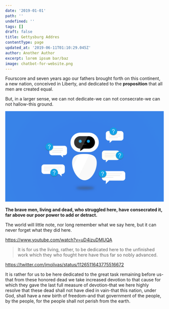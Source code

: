 ```yaml
---
date: '2019-01-01'
path: ''
undefined: ''
tags: []
draft: false
title: Gettysburg Addres
contentType: page
updated_at: '2019-06-11T01:10:29.045Z'
author: Another Author
excerpt: lorem ipsum bar/baz
image: chatbot-for-website.png
---
```

Fourscore and seven years ago our fathers brought forth on this continent, a new nation, conceived in Liberty, and dedicated to the **proposition** that all men are created equal.

But, in a larger sense, we can not dedicate\-we can not consecrate\-we can not hallow\-this ground.

![3423r4234](chatbot-for-website.png)


**The brave men, living and dead, who struggled here, have consecrated it, far above our poor power to add or detract.**

The world will little note, nor long remember what we say here, but it can never forget what they did here. 

https://www.youtube.com/watch?v=uD4izuDMUQA

> It is for us the living, rather, to be dedicated here to the unfinished work which they who fought here have thus far so nobly advanced.  

https://twitter.com/jmolivas/status/1126511643775516672 

It is rather for us to be here dedicated to the great task remaining before us\-that from these honored dead we take increased devotion to that cause for which they gave the last full measure of devotion\-that we here highly resolve that these dead shall not have died in vain\-that this nation, under God, shall have a new birth of freedom\-and that government of the people, by the people, for the people shall not perish from the earth.
